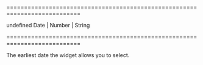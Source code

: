 ===========================================================================
<!--default-->undefined<!--/default-->
<!--type-->Date | Number | String<!--/type-->
===========================================================================

<!--shortDescription-->
The earliest date the widget allows you to select.
<!--/shortDescription-->

<!--fullDescription-->

<!--/fullDescription-->